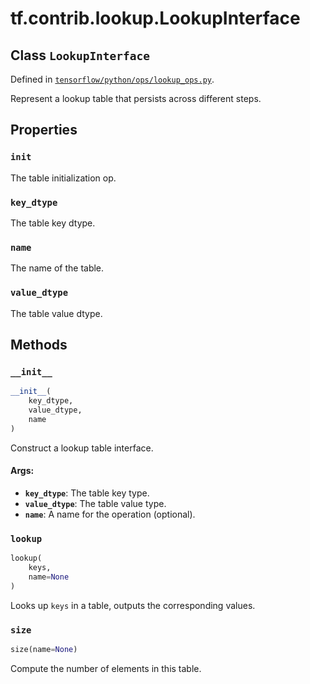 <div itemscope itemtype="http://developers.google.com/ReferenceObject">
<meta itemprop="name" content="tf.contrib.lookup.LookupInterface" />
<meta itemprop="property" content="init"/>
<meta itemprop="property" content="key_dtype"/>
<meta itemprop="property" content="name"/>
<meta itemprop="property" content="value_dtype"/>
<meta itemprop="property" content="__init__"/>
<meta itemprop="property" content="lookup"/>
<meta itemprop="property" content="size"/>
</div>

# tf.contrib.lookup.LookupInterface

## Class `LookupInterface`





Defined in [`tensorflow/python/ops/lookup_ops.py`](https://www.tensorflow.org/code/tensorflow/python/ops/lookup_ops.py).

Represent a lookup table that persists across different steps.

## Properties

<h3 id="init"><code>init</code></h3>

The table initialization op.

<h3 id="key_dtype"><code>key_dtype</code></h3>

The table key dtype.

<h3 id="name"><code>name</code></h3>

The name of the table.

<h3 id="value_dtype"><code>value_dtype</code></h3>

The table value dtype.



## Methods

<h3 id="__init__"><code>__init__</code></h3>

``` python
__init__(
    key_dtype,
    value_dtype,
    name
)
```

Construct a lookup table interface.

#### Args:

* <b>`key_dtype`</b>: The table key type.
* <b>`value_dtype`</b>: The table value type.
* <b>`name`</b>: A name for the operation (optional).

<h3 id="lookup"><code>lookup</code></h3>

``` python
lookup(
    keys,
    name=None
)
```

Looks up `keys` in a table, outputs the corresponding values.

<h3 id="size"><code>size</code></h3>

``` python
size(name=None)
```

Compute the number of elements in this table.



